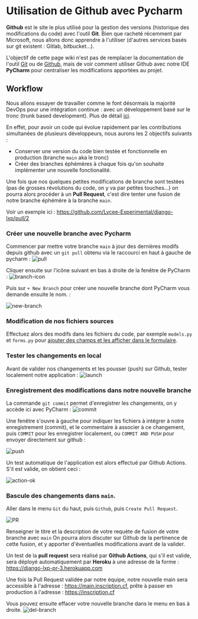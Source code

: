 # Utilisation de Github avec Pycharm

**Github** est le site le plus utilisé pour la gestion des versions (historique des modifications du code) avec l'outil **Git**. Bien que racheté récemment par Microsoft, nous allons donc apprendre à l'utiliser (d'autres services basés sur git existent : Gitlab, bitbucket...).

L'objectif de cette page wiki n'est pas de remplacer la documentation de l'outil [Git](https://git-scm.com/book/fr/v2) ou de [Github](https://docs.github.com/en), mais de voir comment utiliser Github avec notre IDE **PyCharm** pour centraliser les modifications apportées au projet.


## Workflow

Nous allons essayer de travailler comme le font désormais la majorité DevOps pour une intégration continue : avec un développement basé sur le tronc (trunk based development). Plus de détail [ici](https://www.atlassian.com/fr/continuous-delivery/continuous-integration/trunk-based-development).

En effet, pour avoir un code qui évolue rapidement par les contributions simultanées de plusieurs développeurs, nous aurons les 2 objectifs suivants :
- Conserver une version du code bien testée et fonctionnelle en production (branche `main` aka le tronc)
- Créer des branches éphémères à chaque fois qu'on souhaite implémenter une nouvelle fonctionalité.

Une fois que nos quelques petites modifications de branche sont testées (pas de grosses révolutions du code, on y va par petites touches...) on pourra alors procéder à un **Pull Request**, c'est dire tenter une fusion de notre branche éphémère à la branche `main`.

Voir un exemple ici : https://github.com/Lycee-Experimental/django-lxp/pull/2

### Créer une nouvelle branche avec Pycharm

Commencer par mettre votre branche `main` à jour des dernières modifs depuis github avec un `git pull` obtenu via le raccourci en haut à gauche de pycharm : ![pull](https://i.imgur.com/JPZJgCd.png)

Cliquer ensuite sur l'icône suivant en bas à droite de la fenêtre de PyCharm : ![branch-icon](https://i.imgur.com/cxzQwtG.png)

Puis sur `+ New Branch` pour créer une nouvelle branche dont PyCharm vous demande ensuite le nom. :

![new-branch](https://i.imgur.com/L1ObUow.png)

### Modification de nos fichiers sources
Effectuez alors des modifs dans les fichiers du code, par exemple `models.py` et `forms.py` pour [ajouter des champs et les afficher dans le formulaire](https://github.com/Lycee-Experimental/django-lxp/wiki/5.-Ajout-de-champs-dans-le-formulaire).

### Tester les changements en local
Avant de valider nos changements et les pousser (push) sur Github, tester localement notre application : ![launch](https://i.imgur.com/Wn58KyI.png)

### Enregistrement des modifications dans notre nouvelle branche
La commande `git commit` permet d'enregistrer les changements, on y accède ici avec PyCharm : ![commit](https://i.imgur.com/cP2HRTZ.png)

Une fenêtre s'ouvre à gauche pour indiquer les fichiers à intégrer à notre enregistrement (commit), et le commentaire à associer à ce changement, puis `COMMIT` pour les enregistrer localement, ou `COMMIT AND PUSH` pour envoyer directement sur github :

![push](https://i.imgur.com/R5jrx2m.png)

Un test automatique de l'application est alors effectué par Github Actions. S'il est valide, on obtient ceci :

![action-ok](https://i.imgur.com/rc4LIhW.png)

### Bascule des changements dans `main`.

Aller dans le menu `Git` du haut, puis `Github`, puis `Create Pull Request`.

![PR](https://i.imgur.com/AKGTKso.png)

Renseigner le titre et la description de votre requète de fusion de votre branche avec `main`
On pourra alors discuter sur Github de la pertinence de cette fusion, et y apporter d'éventuelles modifications avant de la valider.

Un test de la **pull request** sera réalisé par **Github Actions**, qui s'il est valide, sera déployé automatiquement par **Heroku** à une adresse de la forme : https://django-lxp-pr-3.herokuapp.com

Une fois la Pull Request validée par notre équipe, notre nouvelle main sera accessible à l'adresse : https://main.inscription.cf, prête à passer en production à l'adresse : https://inscription.cf

Vous pouvez ensuite effacer votre nouvelle branche dans le menu en bas à droite.
![del-branch](https://i.imgur.com/haEALYL.png)